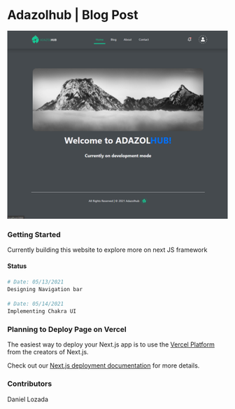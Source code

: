 # Adazolhub | Blog Post

![Image of app](/public/blog-post-adazolhub-update.png)

### Getting Started

Currently building this website to explore more on next JS framework

#### Status

```bash
# Date: 05/13/2021
Designing Navigation bar

# Date: 05/14/2021
Implementing Chakra UI

```

### Planning to Deploy Page on Vercel

The easiest way to deploy your Next.js app is to use the [Vercel Platform](https://vercel.com/new?utm_medium=default-template&filter=next.js&utm_source=create-next-app&utm_campaign=create-next-app-readme) from the creators of Next.js.

Check out our [Next.js deployment documentation](https://nextjs.org/docs/deployment) for more details.

### Contributors

Daniel Lozada
